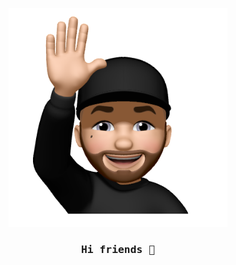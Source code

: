 <p align="center"><img width="350" src="assets/ross_avatar.png"></p>

<h3 align="center"><samp> Hi friends 👋</samp></h3>

</div>

